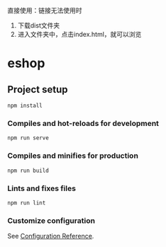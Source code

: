 直接使用：链接无法使用时
1. 下载dist文件夹
2. 进入文件夹中，点击index.html，就可以浏览
# eshop

## Project setup
```
npm install
```

### Compiles and hot-reloads for development
```
npm run serve
```

### Compiles and minifies for production
```
npm run build
```

### Lints and fixes files
```
npm run lint
```

### Customize configuration
See [Configuration Reference](https://cli.vuejs.org/config/).
